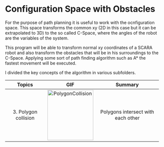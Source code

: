 # Configuration Space with Obstacles

For the purpose of path planning it is useful to work with the ocnfiguration space. This space transforms the common xy (2D in this case but it can be extrapolated to 3D) to the so called C-Space, where the angles of the robot are the variables of the system.

This program will be able to transform normal xy coordinates of a SCARA robot and also transform the obstacles that will be in his surroundings to the C-Space. Applying some sort of path finding algorithm such as A* the fastest movement will be executed.

I divided the key concepts of the algorithm in various subfolders.

Topics  | GIF | Summary
:-----: | :-: | :-----:
3. Polygon collision | <a href="https://marc-roig.github.io/Configuration_Space_Obstacles/3_PolygonCollision/"  target="_blank"> <img border="0" alt="PolygonCollision" src="https://i.gyazo.com/d386f17837f0d655cceb4f24702e04a7.gif" width="150" height="165"> </a> | Polygons intersect with each other 

